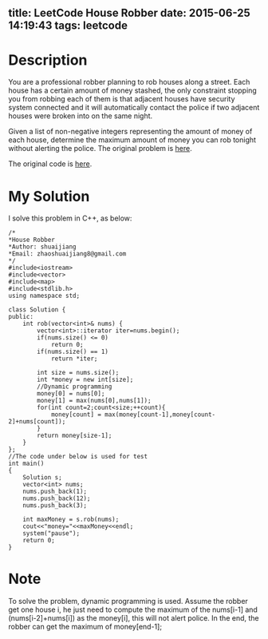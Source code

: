 title: LeetCode House Robber
date: 2015-06-25 14:19:43
tags: leetcode
---



# Description
You are a professional robber planning to rob houses along a street. Each house has a certain amount of money stashed, the only constraint stopping you from robbing each of them is that adjacent houses have security system connected and it will automatically contact the police if two adjacent houses were broken into on the same night.

Given a list of non-negative integers representing the amount of money of each house, determine the maximum amount of money you can rob tonight without alerting the police.
The original problem is [here](https://leetcode.com/problems/house-robber/ "Problem").

The original code is [here](https://github.com/shuaijiang/LeetCode/blob/master/HouseRobber.cpp "Code").
<!--more-->

# My Solution
I solve this problem in C++, as below:


	/*
	*House Robber
	*Author: shuaijiang
	*Email: zhaoshuaijiang8@gmail.com
	*/
	#include<iostream>
	#include<vector>
	#include<map>
	#include<stdlib.h>
	using namespace std;
	
	class Solution {
	public:
	    int rob(vector<int>& nums) {
	    	vector<int>::iterator iter=nums.begin();
	    	if(nums.size() <= 0)
	    		return 0;
	    	if(nums.size() == 1)
	    		return *iter;
	    	
	    	int size = nums.size();
	    	int *money = new int[size];
	    	//Dynamic programming
	    	money[0] = nums[0];
	    	money[1] = max(nums[0],nums[1]);
	    	for(int count=2;count<size;++count){
	    		money[count] = max(money[count-1],money[count-2]+nums[count]);
	    	}
	    	return money[size-1];
	    }
	};
	//The code under below is used for test
	int main()
	{
		Solution s;
		vector<int> nums;
		nums.push_back(1);
		nums.push_back(12);
		nums.push_back(3);
		
		int maxMoney = s.rob(nums);
		cout<<"money="<<maxMoney<<endl;
		system("pause");
		return 0;
	}


# Note
To solve the problem, dynamic programming is used. Assume the robber get one house i, he just need to compute the maximum of the  nums[i-1] and (nums[i-2]+nums[i]) as the money[i], this will not alert police. In the end, the robber can get the maximum of money[end-1]; 
